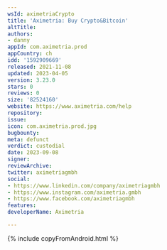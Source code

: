 ```yaml
---
wsId: aximetriaCrypto
title: 'Aximetria: Buy Crypto&Bitcoin'
altTitle: 
authors:
- danny
appId: com.aximetria.prod
appCountry: ch
idd: '1592909669'
released: 2021-11-08
updated: 2023-04-05
version: 3.23.0
stars: 0
reviews: 0
size: '82524160'
website: https://www.aximetria.com/help
repository: 
issue: 
icon: com.aximetria.prod.jpg
bugbounty: 
meta: defunct
verdict: custodial
date: 2023-09-08
signer: 
reviewArchive: 
twitter: aximetriagmbh
social:
- https://www.linkedin.com/company/aximetriagmbh
- https://www.instagram.com/aximetria.gmbh
- https://www.facebook.com/aximetriagmbh
features: 
developerName: Aximetria

---
```


{% include copyFromAndroid.html %}
